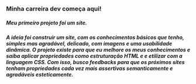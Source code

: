 ### Minha carreira dev começa aqui!

##### Meu primeiro projeto foi um site. 

##### A ideia foi construir um site, com os conhecimentos básicos que tenho, simples mas agradável, delicado, com imagens e uma usabilidade dinâmica. O projeto existe para que eu melhore os meus conhecimentos e saiba aplicar propriedades como estruturação HTML e e etilizar com a linguagem CSS. Com isso, busco feedbacks para que os próximos sites tenham propriedades cada vez mais assertivas semanticamente e agradáveis esteticamente.
